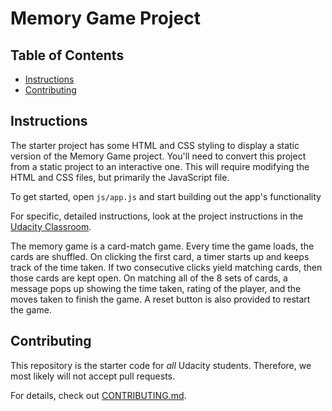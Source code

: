 # Memory Game Project

## Table of Contents

* [Instructions](#instructions)
* [Contributing](#contributing)

## Instructions

The starter project has some HTML and CSS styling to display a static version of the Memory Game project. You'll need to convert this project from a static project to an interactive one. This will require modifying the HTML and CSS files, but primarily the JavaScript file.

To get started, open `js/app.js` and start building out the app's functionality

For specific, detailed instructions, look at the project instructions in the [Udacity Classroom](https://classroom.udacity.com/me).

The memory game is a card-match game. Every time the game loads, the cards are shuffled. On clicking the first card,
a timer starts up and keeps track of the time taken. If two consecutive clicks yield matching cards, then those cards are kept open.
On matching all of the 8 sets of cards, a message pops up showing the time taken, rating of the player, and the moves taken to finish
the game. A reset button is also provided to restart the game.

## Contributing

This repository is the starter code for _all_ Udacity students. Therefore, we most likely will not accept pull requests.

For details, check out [CONTRIBUTING.md](CONTRIBUTING.md).
